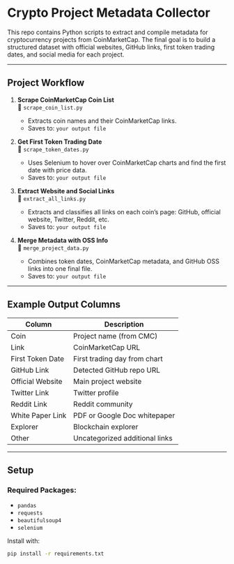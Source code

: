 # Crypto Project Metadata Collector

This repo contains Python scripts to extract and compile metadata for cryptocurrency projects from CoinMarketCap. The final goal is to build a structured dataset with official websites, GitHub links, first token trading dates, and social media for each project.

---

## Project Workflow

1. **Scrape CoinMarketCap Coin List**  
   📄 `scrape_coin_list.py`  
   - Extracts coin names and their CoinMarketCap links.
   - Saves to: `your output file`

2. **Get First Token Trading Date**  
   📄 `scrape_token_dates.py`  
   - Uses Selenium to hover over CoinMarketCap charts and find the first date with price data.
   - Saves to: `your output file`

3. **Extract Website and Social Links**  
   📄 `extract_all_links.py`  
   - Extracts and classifies all links on each coin’s page: GitHub, official website, Twitter, Reddit, etc.
   - Saves to: `your output file`

4. **Merge Metadata with OSS Info**  
   📄 `merge_project_data.py`  
   - Combines token dates, CoinMarketCap metadata, and GitHub OSS links into one final file.
   - Saves to: `your output file`

---

## Example Output Columns

| Column              | Description                                 |
|---------------------|---------------------------------------------|
| Coin                | Project name (from CMC)                     |
| Link                | CoinMarketCap URL                           |
| First Token Date    | First trading day from chart                |
| GitHub Link         | Detected GitHub repo URL                    |
| Official Website    | Main project website                        |
| Twitter Link        | Twitter profile                             |
| Reddit Link         | Reddit community                            |
| White Paper Link    | PDF or Google Doc whitepaper                |
| Explorer            | Blockchain explorer                         |
| Other               | Uncategorized additional links              |

---

## Setup

### Required Packages:
- `pandas`
- `requests`
- `beautifulsoup4`
- `selenium`

Install with:
```bash
pip install -r requirements.txt

